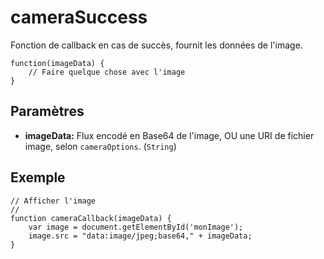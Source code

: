 cameraSuccess
=============

Fonction de callback en cas de succès, fournit les données de l'image.

    function(imageData) {
        // Faire quelque chose avec l'image
    }

Paramètres
----------

- __imageData:__ Flux encodé en Base64 de l'image, OU une URI de fichier image, selon `cameraOptions`. (`String`)

Exemple
-------

    // Afficher l'image
    //
    function cameraCallback(imageData) {
        var image = document.getElementById('monImage');
        image.src = "data:image/jpeg;base64," + imageData;
    }
